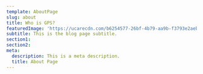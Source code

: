 ```yaml
---
template: AboutPage
slug: about
title: Who is GPS?
featuredImage: 'https://ucarecdn.com/b6254577-26bf-4b79-aa9b-f3793e2aebdc/'
subtitle: This is the blog page subtitle.
section1:
section2:
meta:
  description: This is a meta description.
  title: About Page
---
```

